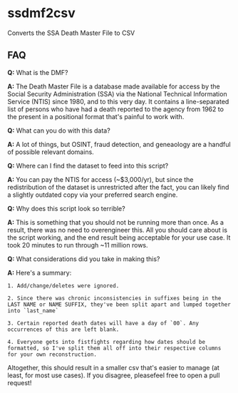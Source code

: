 # ssdmf2csv

Converts the SSA Death Master File to CSV

## FAQ

**Q:** What is the DMF?

**A:** The Death Master File is a database made available for access by the Social Security Administration (SSA) via the National Technical Information Service (NTIS) since 1980, and to this very day. It contains a line-separated list of persons who have had a death reported to the agency from 1962 to the present in a positional format that's painful to work with.

**Q:** What can you do with this data?

**A:** A lot of things, but OSINT, fraud detection, and geneaology are a handful of possible relevant domains.

**Q:** Where can I find the dataset to feed into this script?

**A:** You can pay the NTIS for access (~$3,000/yr), but since the redistribution of the dataset is unrestricted after the fact, you can likely find a slightly outdated copy via your preferred search engine.

**Q:** Why does this script look so terrible?

**A:** This is something that you should not be running more than once. As a result, there was no need to overengineer this. All you should care about is the script working, and the end result being acceptable for your use case. It took 20 minutes to run through ~11 million rows.

**Q:** What considerations did you take in making this?

**A:** Here's a summary:

    1. Add/change/deletes were ignored.

    2. Since there was chronic inconsistencies in suffixes being in the LAST NAME or NAME SUFFIX, they've been split apart and lumped together into `last_name`

    3. Certain reported death dates will have a day of `00`. Any occurrences of this are left blank.

    4. Everyone gets into fistfights regarding how dates should be formatted, so I've split them all off into their respective columns for your own reconstruction.

Altogether, this should result in a smaller csv that's easier to manage (at least, for most use cases). If you disagree,  pleasefeel free to open a pull request!